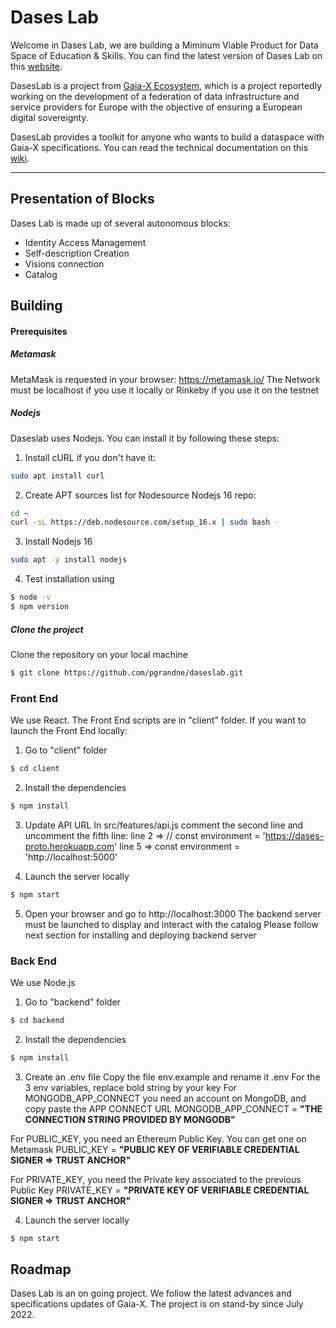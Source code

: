 # Dases Lab #

Welcome in Dases Lab, we are building a Miminum Viable Product for Data Space of Education & Skills. You can find the latest version of Dases Lab on this [website](https://daseslab.on.fleek.co/).

DasesLab is a project from [Gaia-X Ecosystem](https://www.gaia-x.eu/), which is a project reportedly working on the development of a federation of data infrastructure and service providers for Europe with the objective of ensuring a European digital sovereignty.

DasesLab provides a toolkit for anyone who wants to build a dataspace with Gaia-X specifications. You can read the technical documentation on this [wiki](https://perrin.gitbook.io/dases-lab-wiki/).

---

## Presentation of Blocks

Dases Lab is made up of several autonomous blocks:

- Identity Access Management
- Self-description Creation
- Visions connection
- Catalog

## Building

#### Prerequisites
##### Metamask
MetaMask is requested in your browser: https://metamask.io/ 
The Network must be localhost if you use it locally or Rinkeby if you use it on the testnet
##### Nodejs
Daseslab uses Nodejs. You can install it by following these steps:

1. Install cURL if you don't have it:
```bash
sudo apt install curl
```

2. Create APT sources list for Nodesource Nodejs 16 repo:
``` bash
cd ~
curl -sL https://deb.nodesource.com/setup_16.x | sudo bash -
```
3. Install Nodejs 16
``` bash
sudo apt -y install nodejs
```

4. Test installation using
```bash
$ node -v
$ npm version
```
##### Clone the project
Clone the repository on your local machine
```bash
$ git clone https://github.com/pgrandne/daseslab.git
```

### Front End ###
We use React. The Front End scripts are in "client" folder.
If you want to launch the Front End locally:

1. Go to "client" folder
```bash
$ cd client
```

2. Install the dependencies
```bash
$ npm install
```

3. Update API URL
In src/features/api.js comment the second line and uncomment the fifth line:
line 2 => // const environment = 'https://dases-proto.herokuapp.com'
line 5 => const environment = 'http://localhost:5000'

4. Launch the server locally
```bash
$ npm start
```

5. Open your browser and go to http://localhost:3000
The backend server must be launched to display and interact with the catalog
Please follow next section for installing and deploying backend server


### Back End ###
We use Node.js

1. Go to "backend" folder
```bash
$ cd backend
```

2. Install the dependencies
```bash
$ npm install
```

3. Create an .env file
Copy the file env.example and rename it .env
For the 3 env variables, replace bold string by your key
For MONGODB_APP_CONNECT you need an account on MongoDB, and copy paste the APP CONNECT URL
MONGODB_APP_CONNECT = **"THE CONNECTION STRING PROVIDED BY MONGODB"**

For PUBLIC_KEY, you need an Ethereum Public Key. You can get one on Metamask
PUBLIC_KEY = **"PUBLIC KEY OF VERIFIABLE CREDENTIAL SIGNER => TRUST ANCHOR"**

For PRIVATE_KEY, you need the Private key associated to the previous Public Key
PRIVATE_KEY = **"PRIVATE KEY OF VERIFIABLE CREDENTIAL SIGNER => TRUST ANCHOR"**

4. Launch the server locally
```bash
$ npm start
```
## Roadmap
Dases Lab is an on going project. We follow the latest advances and specifications updates of Gaia-X.
The project is on stand-by since July 2022.

